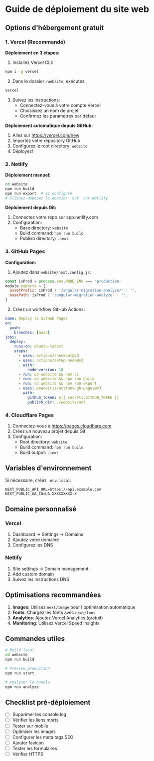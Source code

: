 # Guide de déploiement du site web

## Options d'hébergement gratuit

### 1. Vercel (Recommandé)

**Déploiement en 3 étapes:**

1. Installez Vercel CLI:
```bash
npm i -g vercel
```

2. Dans le dossier `/website`, exécutez:
```bash
vercel
```

3. Suivez les instructions:
   - Connectez-vous à votre compte Vercel
   - Choisissez un nom de projet
   - Confirmez les paramètres par défaut

**Déploiement automatique depuis GitHub:**
1. Allez sur https://vercel.com/new
2. Importez votre repository GitHub
3. Configurez le root directory: `website`
4. Déployez!

### 2. Netlify

**Déploiement manuel:**
```bash
cd website
npm run build
npm run export  # Si configuré
# Glissez-déposez le dossier 'out' sur Netlify
```

**Déploiement depuis Git:**
1. Connectez votre repo sur app.netlify.com
2. Configuration:
   - Base directory: `website`
   - Build command: `npm run build`
   - Publish directory: `.next`

### 3. GitHub Pages

**Configuration:**
1. Ajoutez dans `website/next.config.js`:
```javascript
const isProd = process.env.NODE_ENV === 'production'
module.exports = {
  assetPrefix: isProd ? '/angular-migration-analyze/' : '',
  basePath: isProd ? '/angular-migration-analyze' : '',
}
```

2. Créez un workflow GitHub Actions:
```yaml
name: Deploy to GitHub Pages
on:
  push:
    branches: [main]
jobs:
  deploy:
    runs-on: ubuntu-latest
    steps:
      - uses: actions/checkout@v3
      - uses: actions/setup-node@v3
        with:
          node-version: 18
      - run: cd website && npm ci
      - run: cd website && npm run build
      - run: cd website && npm run export
      - uses: peaceiris/actions-gh-pages@v3
        with:
          github_token: ${{ secrets.GITHUB_TOKEN }}
          publish_dir: ./website/out
```

### 4. Cloudflare Pages

1. Connectez-vous à https://pages.cloudflare.com
2. Créez un nouveau projet depuis Git
3. Configuration:
   - Root directory: `website`
   - Build command: `npm run build`
   - Build output: `.next`

## Variables d'environnement

Si nécessaire, créez `.env.local`:
```env
NEXT_PUBLIC_API_URL=https://api.example.com
NEXT_PUBLIC_GA_ID=UA-XXXXXXXXX-X
```

## Domaine personnalisé

### Vercel
1. Dashboard → Settings → Domains
2. Ajoutez votre domaine
3. Configurez les DNS

### Netlify
1. Site settings → Domain management
2. Add custom domain
3. Suivez les instructions DNS

## Optimisations recommandées

1. **Images**: Utilisez `next/image` pour l'optimisation automatique
2. **Fonts**: Chargez les fonts avec `next/font`
3. **Analytics**: Ajoutez Vercel Analytics (gratuit)
4. **Monitoring**: Utilisez Vercel Speed Insights

## Commandes utiles

```bash
# Build local
cd website
npm run build

# Preview production
npm run start

# Analyser le bundle
npm run analyze
```

## Checklist pré-déploiement

- [ ] Supprimer les console.log
- [ ] Vérifier les liens morts
- [ ] Tester sur mobile
- [ ] Optimiser les images
- [ ] Configurer les meta tags SEO
- [ ] Ajouter favicon
- [ ] Tester les formulaires
- [ ] Vérifier HTTPS